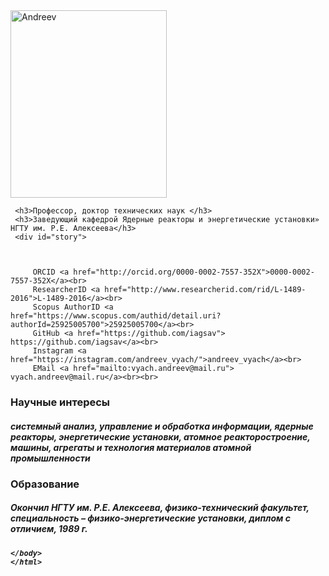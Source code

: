 <html>
<head>
<title>Резюме / CV</title>
</head>
  <body>
        <img src="NIK_3332-Андреев В.В..JPG" alt="Andreev" width="250" height="300" alt="centered image">
	  
	 
	 <h3>Профессор, доктор технических наук </h3>
	 <h3>Заведующий кафедрой Ядерные реакторы и энергетические установки» НГТУ им. Р.Е. Алексеева</h3>
     <div id="story">
	     
	     
  	      		 
	     ORCID <a href="http://orcid.org/0000-0002-7557-352X">0000-0002-7557-352X</a><br>
	     ResearcherID <a href="http://www.researcherid.com/rid/L-1489-2016">L-1489-2016</a><br>
	     Scopus AuthorID <a href="https://www.scopus.com/authid/detail.uri?authorId=25925005700">25925005700</a><br>
	     GitHub <a href="https://github.com/iagsav"> https://github.com/iagsav</a><br>      
	     Instagram <a href="https://instagram.com/andreev_vyach/">andreev_vyach</a><br>  
	     EMail <a href="mailto:vyach.andreev@mail.ru"> vyach.andreev@mail.ru</a><br><br>      
  <h3>Научные интересы</h3>
  <h5>системный анализ, управление и обработка информации, ядерные реакторы, энергетические установки, атомное реакторостроение, машины, агрегаты и технология материалов атомной промышленности</h5>
  </div>
       
  <h3>Образование</h3>
   <h5>Окончил НГТУ им. Р.Е. Алексеева, физико-технический факультет, специальность – физико-энергетические установки, диплом с отличием, 1989 г.<h5>
	  
	  
    </body>
    </html>


